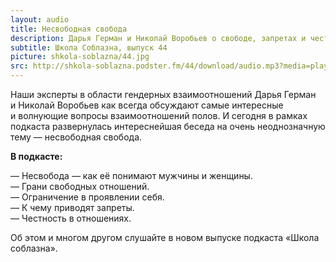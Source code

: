 ```yaml
---
layout: audio
title: Несвободная свобода
description: Дарья Герман и Николай Воробьев о свободе, запретах и честных отношениях в новом выпуске подкаста «Школа соблазна».
subtitle: Школа Соблазна, выпуск 44
picture: shkola-soblazna/44.jpg
src: http://shkola-soblazna.podster.fm/44/download/audio.mp3?media=player
---
```


Наши эксперты в области гендерных взаимоотношений Дарья Герман и Николай Воробьев как всегда обсуждают самые интересные и волнующие вопросы взаимоотношений полов. И сегодня в рамках подкаста развернулась интереснейшая беседа на очень неоднозначную тему — несвободная свобода.  

**В подкасте:**

— Несвобода — как её понимают мужчины и женщины.  
— Грани свободных отношений.  
— Ограничение в проявлении себя.  
— К чему приводят запреты.  
— Честность в отношениях.   

Об этом и многом другом слушайте в новом выпуске подкаста «Школа соблазна».
